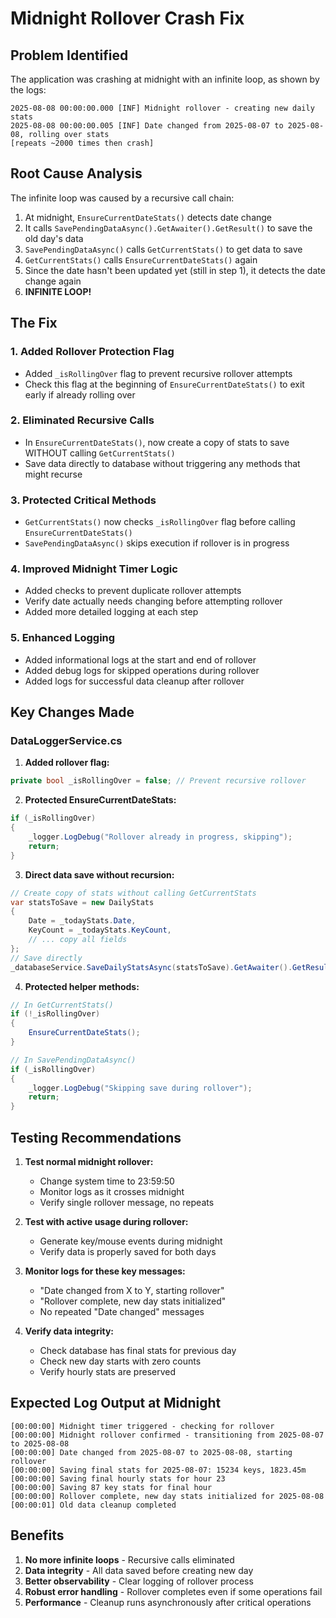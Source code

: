 # Midnight Rollover Crash Fix

## Problem Identified
The application was crashing at midnight with an infinite loop, as shown by the logs:
```
2025-08-08 00:00:00.000 [INF] Midnight rollover - creating new daily stats
2025-08-08 00:00:00.005 [INF] Date changed from 2025-08-07 to 2025-08-08, rolling over stats
[repeats ~2000 times then crash]
```

## Root Cause Analysis

The infinite loop was caused by a recursive call chain:

1. At midnight, `EnsureCurrentDateStats()` detects date change
2. It calls `SavePendingDataAsync().GetAwaiter().GetResult()` to save the old day's data
3. `SavePendingDataAsync()` calls `GetCurrentStats()` to get data to save
4. `GetCurrentStats()` calls `EnsureCurrentDateStats()` again
5. Since the date hasn't been updated yet (still in step 1), it detects the date change again
6. **INFINITE LOOP!**

## The Fix

### 1. Added Rollover Protection Flag
- Added `_isRollingOver` flag to prevent recursive rollover attempts
- Check this flag at the beginning of `EnsureCurrentDateStats()` to exit early if already rolling over

### 2. Eliminated Recursive Calls
- In `EnsureCurrentDateStats()`, now create a copy of stats to save WITHOUT calling `GetCurrentStats()`
- Save data directly to database without triggering any methods that might recurse

### 3. Protected Critical Methods
- `GetCurrentStats()` now checks `_isRollingOver` flag before calling `EnsureCurrentDateStats()`
- `SavePendingDataAsync()` skips execution if rollover is in progress

### 4. Improved Midnight Timer Logic
- Added checks to prevent duplicate rollover attempts
- Verify date actually needs changing before attempting rollover
- Added more detailed logging at each step

### 5. Enhanced Logging
- Added informational logs at the start and end of rollover
- Added debug logs for skipped operations during rollover
- Added logs for successful data cleanup after rollover

## Key Changes Made

### DataLoggerService.cs

1. **Added rollover flag:**
```csharp
private bool _isRollingOver = false; // Prevent recursive rollover
```

2. **Protected EnsureCurrentDateStats:**
```csharp
if (_isRollingOver)
{
    _logger.LogDebug("Rollover already in progress, skipping");
    return;
}
```

3. **Direct data save without recursion:**
```csharp
// Create copy of stats without calling GetCurrentStats
var statsToSave = new DailyStats
{
    Date = _todayStats.Date,
    KeyCount = _todayStats.KeyCount,
    // ... copy all fields
};
// Save directly
_databaseService.SaveDailyStatsAsync(statsToSave).GetAwaiter().GetResult();
```

4. **Protected helper methods:**
```csharp
// In GetCurrentStats()
if (!_isRollingOver)
{
    EnsureCurrentDateStats();
}

// In SavePendingDataAsync()
if (_isRollingOver)
{
    _logger.LogDebug("Skipping save during rollover");
    return;
}
```

## Testing Recommendations

1. **Test normal midnight rollover:**
   - Change system time to 23:59:50
   - Monitor logs as it crosses midnight
   - Verify single rollover message, no repeats

2. **Test with active usage during rollover:**
   - Generate key/mouse events during midnight
   - Verify data is properly saved for both days

3. **Monitor logs for these key messages:**
   - "Date changed from X to Y, starting rollover"
   - "Rollover complete, new day stats initialized"
   - No repeated "Date changed" messages

4. **Verify data integrity:**
   - Check database has final stats for previous day
   - Check new day starts with zero counts
   - Verify hourly stats are preserved

## Expected Log Output at Midnight

```
[00:00:00] Midnight timer triggered - checking for rollover
[00:00:00] Midnight rollover confirmed - transitioning from 2025-08-07 to 2025-08-08
[00:00:00] Date changed from 2025-08-07 to 2025-08-08, starting rollover
[00:00:00] Saving final stats for 2025-08-07: 15234 keys, 1823.45m
[00:00:00] Saving final hourly stats for hour 23
[00:00:00] Saving 87 key stats for final hour
[00:00:00] Rollover complete, new day stats initialized for 2025-08-08
[00:00:01] Old data cleanup completed
```

## Benefits

1. **No more infinite loops** - Recursive calls eliminated
2. **Data integrity** - All data saved before creating new day
3. **Better observability** - Clear logging of rollover process
4. **Robust error handling** - Rollover completes even if some operations fail
5. **Performance** - Cleanup runs asynchronously after critical operations